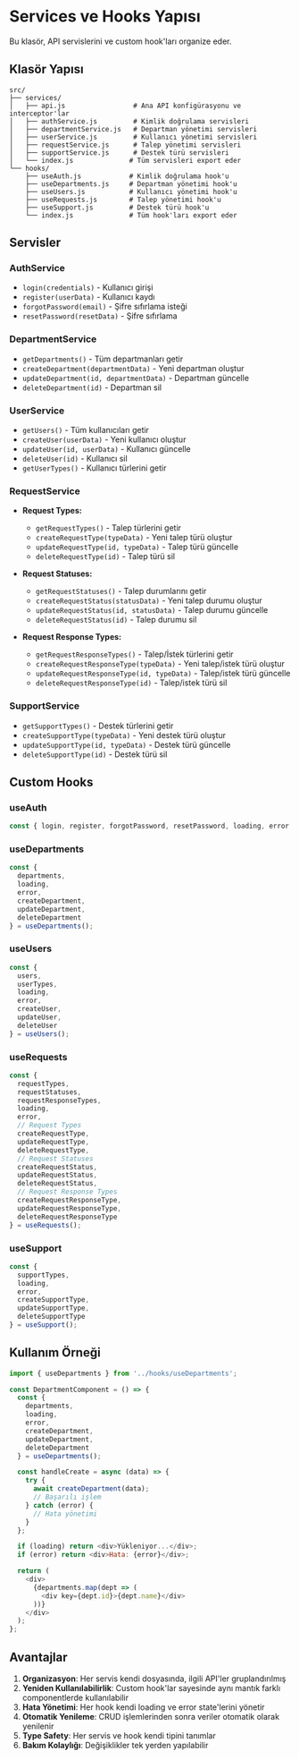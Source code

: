 # Services ve Hooks Yapısı

Bu klasör, API servislerini ve custom hook'ları organize eder.

## Klasör Yapısı

```
src/
├── services/
│   ├── api.js                 # Ana API konfigürasyonu ve interceptor'lar
│   ├── authService.js         # Kimlik doğrulama servisleri
│   ├── departmentService.js   # Departman yönetimi servisleri
│   ├── userService.js         # Kullanıcı yönetimi servisleri
│   ├── requestService.js      # Talep yönetimi servisleri
│   ├── supportService.js      # Destek türü servisleri
│   └── index.js              # Tüm servisleri export eder
└── hooks/
    ├── useAuth.js            # Kimlik doğrulama hook'u
    ├── useDepartments.js     # Departman yönetimi hook'u
    ├── useUsers.js           # Kullanıcı yönetimi hook'u
    ├── useRequests.js        # Talep yönetimi hook'u
    ├── useSupport.js         # Destek türü hook'u
    └── index.js              # Tüm hook'ları export eder
```

## Servisler

### AuthService
- `login(credentials)` - Kullanıcı girişi
- `register(userData)` - Kullanıcı kaydı
- `forgotPassword(email)` - Şifre sıfırlama isteği
- `resetPassword(resetData)` - Şifre sıfırlama

### DepartmentService
- `getDepartments()` - Tüm departmanları getir
- `createDepartment(departmentData)` - Yeni departman oluştur
- `updateDepartment(id, departmentData)` - Departman güncelle
- `deleteDepartment(id)` - Departman sil

### UserService
- `getUsers()` - Tüm kullanıcıları getir
- `createUser(userData)` - Yeni kullanıcı oluştur
- `updateUser(id, userData)` - Kullanıcı güncelle
- `deleteUser(id)` - Kullanıcı sil
- `getUserTypes()` - Kullanıcı türlerini getir

### RequestService
- **Request Types:**
  - `getRequestTypes()` - Talep türlerini getir
  - `createRequestType(typeData)` - Yeni talep türü oluştur
  - `updateRequestType(id, typeData)` - Talep türü güncelle
  - `deleteRequestType(id)` - Talep türü sil

- **Request Statuses:**
  - `getRequestStatuses()` - Talep durumlarını getir
  - `createRequestStatus(statusData)` - Yeni talep durumu oluştur
  - `updateRequestStatus(id, statusData)` - Talep durumu güncelle
  - `deleteRequestStatus(id)` - Talep durumu sil

- **Request Response Types:**
  - `getRequestResponseTypes()` - Talep/İstek türlerini getir
  - `createRequestResponseType(typeData)` - Yeni talep/istek türü oluştur
  - `updateRequestResponseType(id, typeData)` - Talep/istek türü güncelle
  - `deleteRequestResponseType(id)` - Talep/istek türü sil

### SupportService
- `getSupportTypes()` - Destek türlerini getir
- `createSupportType(typeData)` - Yeni destek türü oluştur
- `updateSupportType(id, typeData)` - Destek türü güncelle
- `deleteSupportType(id)` - Destek türü sil

## Custom Hooks

### useAuth
```javascript
const { login, register, forgotPassword, resetPassword, loading, error } = useAuth();
```

### useDepartments
```javascript
const { 
  departments, 
  loading, 
  error, 
  createDepartment, 
  updateDepartment, 
  deleteDepartment 
} = useDepartments();
```

### useUsers
```javascript
const { 
  users, 
  userTypes, 
  loading, 
  error, 
  createUser, 
  updateUser, 
  deleteUser 
} = useUsers();
```

### useRequests
```javascript
const { 
  requestTypes,
  requestStatuses,
  requestResponseTypes,
  loading,
  error,
  // Request Types
  createRequestType,
  updateRequestType,
  deleteRequestType,
  // Request Statuses
  createRequestStatus,
  updateRequestStatus,
  deleteRequestStatus,
  // Request Response Types
  createRequestResponseType,
  updateRequestResponseType,
  deleteRequestResponseType
} = useRequests();
```

### useSupport
```javascript
const { 
  supportTypes, 
  loading, 
  error, 
  createSupportType, 
  updateSupportType, 
  deleteSupportType 
} = useSupport();
```

## Kullanım Örneği

```javascript
import { useDepartments } from '../hooks/useDepartments';

const DepartmentComponent = () => {
  const {
    departments,
    loading,
    error,
    createDepartment,
    updateDepartment,
    deleteDepartment
  } = useDepartments();

  const handleCreate = async (data) => {
    try {
      await createDepartment(data);
      // Başarılı işlem
    } catch (error) {
      // Hata yönetimi
    }
  };

  if (loading) return <div>Yükleniyor...</div>;
  if (error) return <div>Hata: {error}</div>;

  return (
    <div>
      {departments.map(dept => (
        <div key={dept.id}>{dept.name}</div>
      ))}
    </div>
  );
};
```

## Avantajlar

1. **Organizasyon**: Her servis kendi dosyasında, ilgili API'ler gruplandırılmış
2. **Yeniden Kullanılabilirlik**: Custom hook'lar sayesinde aynı mantık farklı componentlerde kullanılabilir
3. **Hata Yönetimi**: Her hook kendi loading ve error state'lerini yönetir
4. **Otomatik Yenileme**: CRUD işlemlerinden sonra veriler otomatik olarak yenilenir
5. **Type Safety**: Her servis ve hook kendi tipini tanımlar
6. **Bakım Kolaylığı**: Değişiklikler tek yerden yapılabilir
